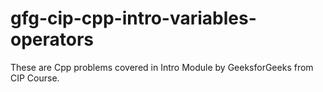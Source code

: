 # gfg-cip-cpp-intro-variables-operators
These are Cpp problems covered in Intro Module by GeeksforGeeks from CIP Course.
